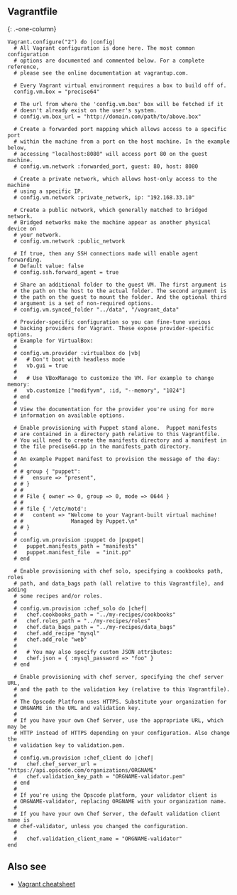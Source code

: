 Vagrantfile
-----------

{: .-one-column}

    Vagrant.configure("2") do |config|
      # All Vagrant configuration is done here. The most common configuration
      # options are documented and commented below. For a complete reference,
      # please see the online documentation at vagrantup.com.

      # Every Vagrant virtual environment requires a box to build off of.
      config.vm.box = "precise64"

      # The url from where the 'config.vm.box' box will be fetched if it
      # doesn't already exist on the user's system.
      # config.vm.box_url = "http://domain.com/path/to/above.box"

      # Create a forwarded port mapping which allows access to a specific port
      # within the machine from a port on the host machine. In the example below,
      # accessing "localhost:8080" will access port 80 on the guest machine.
      # config.vm.network :forwarded_port, guest: 80, host: 8080

      # Create a private network, which allows host-only access to the machine
      # using a specific IP.
      # config.vm.network :private_network, ip: "192.168.33.10"

      # Create a public network, which generally matched to bridged network.
      # Bridged networks make the machine appear as another physical device on
      # your network.
      # config.vm.network :public_network

      # If true, then any SSH connections made will enable agent forwarding.
      # Default value: false
      # config.ssh.forward_agent = true

      # Share an additional folder to the guest VM. The first argument is
      # the path on the host to the actual folder. The second argument is
      # the path on the guest to mount the folder. And the optional third
      # argument is a set of non-required options.
      # config.vm.synced_folder "../data", "/vagrant_data"

      # Provider-specific configuration so you can fine-tune various
      # backing providers for Vagrant. These expose provider-specific options.
      # Example for VirtualBox:
      #
      # config.vm.provider :virtualbox do |vb|
      #   # Don't boot with headless mode
      #   vb.gui = true
      #
      #   # Use VBoxManage to customize the VM. For example to change memory:
      #   vb.customize ["modifyvm", :id, "--memory", "1024"]
      # end
      #
      # View the documentation for the provider you're using for more
      # information on available options.

      # Enable provisioning with Puppet stand alone.  Puppet manifests
      # are contained in a directory path relative to this Vagrantfile.
      # You will need to create the manifests directory and a manifest in
      # the file precise64.pp in the manifests_path directory.
      #
      # An example Puppet manifest to provision the message of the day:
      #
      # # group { "puppet":
      # #   ensure => "present",
      # # }
      # #
      # # File { owner => 0, group => 0, mode => 0644 }
      # #
      # # file { '/etc/motd':
      # #   content => "Welcome to your Vagrant-built virtual machine!
      # #               Managed by Puppet.\n"
      # # }
      #
      # config.vm.provision :puppet do |puppet|
      #   puppet.manifests_path = "manifests"
      #   puppet.manifest_file  = "init.pp"
      # end

      # Enable provisioning with chef solo, specifying a cookbooks path, roles
      # path, and data_bags path (all relative to this Vagrantfile), and adding
      # some recipes and/or roles.
      #
      # config.vm.provision :chef_solo do |chef|
      #   chef.cookbooks_path = "../my-recipes/cookbooks"
      #   chef.roles_path = "../my-recipes/roles"
      #   chef.data_bags_path = "../my-recipes/data_bags"
      #   chef.add_recipe "mysql"
      #   chef.add_role "web"
      #
      #   # You may also specify custom JSON attributes:
      #   chef.json = { :mysql_password => "foo" }
      # end

      # Enable provisioning with chef server, specifying the chef server URL,
      # and the path to the validation key (relative to this Vagrantfile).
      #
      # The Opscode Platform uses HTTPS. Substitute your organization for
      # ORGNAME in the URL and validation key.
      #
      # If you have your own Chef Server, use the appropriate URL, which may be
      # HTTP instead of HTTPS depending on your configuration. Also change the
      # validation key to validation.pem.
      #
      # config.vm.provision :chef_client do |chef|
      #   chef.chef_server_url = "https://api.opscode.com/organizations/ORGNAME"
      #   chef.validation_key_path = "ORGNAME-validator.pem"
      # end
      #
      # If you're using the Opscode platform, your validator client is
      # ORGNAME-validator, replacing ORGNAME with your organization name.
      #
      # If you have your own Chef Server, the default validation client name is
      # chef-validator, unless you changed the configuration.
      #
      #   chef.validation_client_name = "ORGNAME-validator"
    end

Also see
--------

-   [Vagrant cheatsheet](./vagrant)
